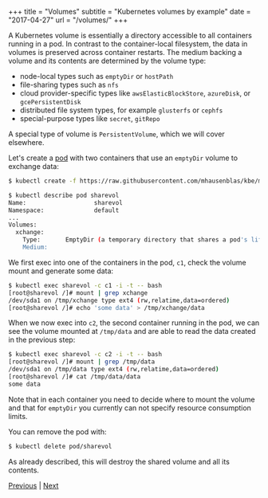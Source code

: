 +++
title = "Volumes"
subtitle = "Kubernetes volumes by example"
date = "2017-04-27"
url = "/volumes/"
+++

A Kubernetes volume is essentially a directory accessible to all containers
running in a pod. In contrast to the container-local filesystem, the data in volumes is preserved across
container restarts. The medium backing a volume and its contents are determined
by the volume type:

- node-local types such as `emptyDir` or `hostPath`
- file-sharing types such as `nfs`
- cloud provider-specific types like `awsElasticBlockStore`, `azureDisk`, or `gcePersistentDisk`
- distributed file system types, for example `glusterfs` or `cephfs`
- special-purpose types like `secret`, `gitRepo`

A special type of volume is `PersistentVolume`, which we will cover elsewhere.

Let's create a [pod](https://github.com/mhausenblas/kbe/blob/master/specs/volumes/pod.yaml)
with two containers that use an `emptyDir` volume to exchange data:

```bash
$ kubectl create -f https://raw.githubusercontent.com/mhausenblas/kbe/master/specs/volumes/pod.yaml

$ kubectl describe pod sharevol
Name:                   sharevol
Namespace:              default
...
Volumes:
  xchange:
    Type:       EmptyDir (a temporary directory that shares a pod's lifetime)
    Medium:
```

We first exec into one of the containers in the pod, `c1`, check the volume mount
and generate some data:

```bash
$ kubectl exec sharevol -c c1 -i -t -- bash
[root@sharevol /]# mount | grep xchange
/dev/sda1 on /tmp/xchange type ext4 (rw,relatime,data=ordered)
[root@sharevol /]# echo 'some data' > /tmp/xchange/data
```

When we now exec into `c2`, the second container running in the pod, we can see
the volume mounted at `/tmp/data` and are able to read the data created in the
previous step:

```bash
$ kubectl exec sharevol -c c2 -i -t -- bash
[root@sharevol /]# mount | grep /tmp/data
/dev/sda1 on /tmp/data type ext4 (rw,relatime,data=ordered)
[root@sharevol /]# cat /tmp/data/data
some data
```

Note that in each container you need to decide where to mount the volume and
that for `emptyDir` you currently can not specify resource consumption limits.

You can remove the pod with:

```bash
$ kubectl delete pod/sharevol
```

As already described, this will destroy the shared volume and all its contents.

[Previous](/ns) | [Next](/pv)
